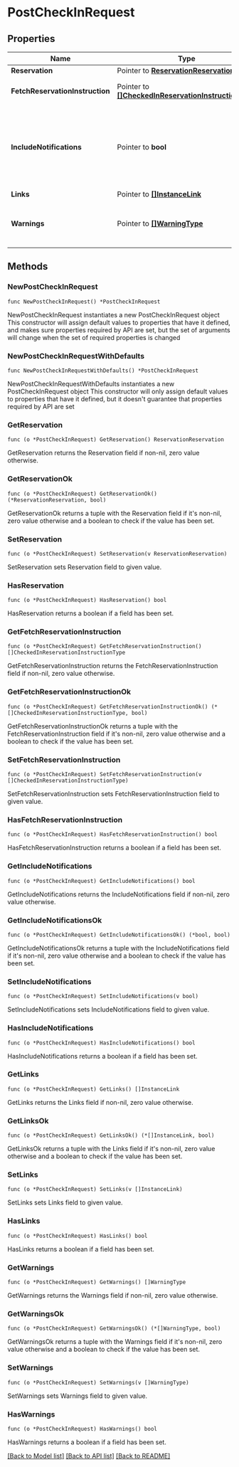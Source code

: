# PostCheckInRequest

## Properties

Name | Type | Description | Notes
------------ | ------------- | ------------- | -------------
**Reservation** | Pointer to [**ReservationReservation**](ReservationReservation.md) |  | [optional] 
**FetchReservationInstruction** | Pointer to [**[]CheckedInReservationInstructionType**](CheckedInReservationInstructionType.md) | Instructions to fetch reservations . | [optional] 
**IncludeNotifications** | Pointer to **bool** | When \&quot;true\&quot; alerts and comments are fetched. When \&quot;false\&quot;, these alerts and comments are not retrieved. | [optional] 
**Links** | Pointer to [**[]InstanceLink**](InstanceLink.md) |  | [optional] 
**Warnings** | Pointer to [**[]WarningType**](WarningType.md) | Used in conjunction with the Success element to define a business error. | [optional] 

## Methods

### NewPostCheckInRequest

`func NewPostCheckInRequest() *PostCheckInRequest`

NewPostCheckInRequest instantiates a new PostCheckInRequest object
This constructor will assign default values to properties that have it defined,
and makes sure properties required by API are set, but the set of arguments
will change when the set of required properties is changed

### NewPostCheckInRequestWithDefaults

`func NewPostCheckInRequestWithDefaults() *PostCheckInRequest`

NewPostCheckInRequestWithDefaults instantiates a new PostCheckInRequest object
This constructor will only assign default values to properties that have it defined,
but it doesn't guarantee that properties required by API are set

### GetReservation

`func (o *PostCheckInRequest) GetReservation() ReservationReservation`

GetReservation returns the Reservation field if non-nil, zero value otherwise.

### GetReservationOk

`func (o *PostCheckInRequest) GetReservationOk() (*ReservationReservation, bool)`

GetReservationOk returns a tuple with the Reservation field if it's non-nil, zero value otherwise
and a boolean to check if the value has been set.

### SetReservation

`func (o *PostCheckInRequest) SetReservation(v ReservationReservation)`

SetReservation sets Reservation field to given value.

### HasReservation

`func (o *PostCheckInRequest) HasReservation() bool`

HasReservation returns a boolean if a field has been set.

### GetFetchReservationInstruction

`func (o *PostCheckInRequest) GetFetchReservationInstruction() []CheckedInReservationInstructionType`

GetFetchReservationInstruction returns the FetchReservationInstruction field if non-nil, zero value otherwise.

### GetFetchReservationInstructionOk

`func (o *PostCheckInRequest) GetFetchReservationInstructionOk() (*[]CheckedInReservationInstructionType, bool)`

GetFetchReservationInstructionOk returns a tuple with the FetchReservationInstruction field if it's non-nil, zero value otherwise
and a boolean to check if the value has been set.

### SetFetchReservationInstruction

`func (o *PostCheckInRequest) SetFetchReservationInstruction(v []CheckedInReservationInstructionType)`

SetFetchReservationInstruction sets FetchReservationInstruction field to given value.

### HasFetchReservationInstruction

`func (o *PostCheckInRequest) HasFetchReservationInstruction() bool`

HasFetchReservationInstruction returns a boolean if a field has been set.

### GetIncludeNotifications

`func (o *PostCheckInRequest) GetIncludeNotifications() bool`

GetIncludeNotifications returns the IncludeNotifications field if non-nil, zero value otherwise.

### GetIncludeNotificationsOk

`func (o *PostCheckInRequest) GetIncludeNotificationsOk() (*bool, bool)`

GetIncludeNotificationsOk returns a tuple with the IncludeNotifications field if it's non-nil, zero value otherwise
and a boolean to check if the value has been set.

### SetIncludeNotifications

`func (o *PostCheckInRequest) SetIncludeNotifications(v bool)`

SetIncludeNotifications sets IncludeNotifications field to given value.

### HasIncludeNotifications

`func (o *PostCheckInRequest) HasIncludeNotifications() bool`

HasIncludeNotifications returns a boolean if a field has been set.

### GetLinks

`func (o *PostCheckInRequest) GetLinks() []InstanceLink`

GetLinks returns the Links field if non-nil, zero value otherwise.

### GetLinksOk

`func (o *PostCheckInRequest) GetLinksOk() (*[]InstanceLink, bool)`

GetLinksOk returns a tuple with the Links field if it's non-nil, zero value otherwise
and a boolean to check if the value has been set.

### SetLinks

`func (o *PostCheckInRequest) SetLinks(v []InstanceLink)`

SetLinks sets Links field to given value.

### HasLinks

`func (o *PostCheckInRequest) HasLinks() bool`

HasLinks returns a boolean if a field has been set.

### GetWarnings

`func (o *PostCheckInRequest) GetWarnings() []WarningType`

GetWarnings returns the Warnings field if non-nil, zero value otherwise.

### GetWarningsOk

`func (o *PostCheckInRequest) GetWarningsOk() (*[]WarningType, bool)`

GetWarningsOk returns a tuple with the Warnings field if it's non-nil, zero value otherwise
and a boolean to check if the value has been set.

### SetWarnings

`func (o *PostCheckInRequest) SetWarnings(v []WarningType)`

SetWarnings sets Warnings field to given value.

### HasWarnings

`func (o *PostCheckInRequest) HasWarnings() bool`

HasWarnings returns a boolean if a field has been set.


[[Back to Model list]](../README.md#documentation-for-models) [[Back to API list]](../README.md#documentation-for-api-endpoints) [[Back to README]](../README.md)


